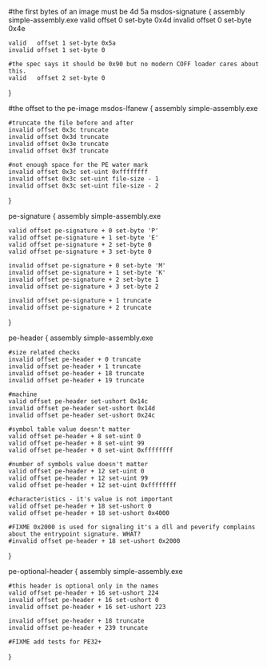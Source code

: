 

#the first bytes of an image must be 4d 5a
msdos-signature {
	assembly simple-assembly.exe
	valid   offset 0 set-byte 0x4d
	invalid offset 0 set-byte 0x4e

	valid   offset 1 set-byte 0x5a
	invalid offset 1 set-byte 0

	#the spec says it should be 0x90 but no modern COFF loader cares about this.
	valid   offset 2 set-byte 0
}

#the offset to the pe-image
msdos-lfanew {
	assembly simple-assembly.exe

	#truncate the file before and after
	invalid offset 0x3c truncate
	invalid offset 0x3d truncate
	invalid offset 0x3e truncate
	invalid offset 0x3f truncate

	#not enough space for the PE water mark
	invalid offset 0x3c set-uint 0xffffffff 
	invalid offset 0x3c set-uint file-size - 1 
	invalid offset 0x3c set-uint file-size - 2
}

pe-signature {
	assembly simple-assembly.exe

	valid offset pe-signature + 0 set-byte 'P'	
	valid offset pe-signature + 1 set-byte 'E'	
	valid offset pe-signature + 2 set-byte 0
	valid offset pe-signature + 3 set-byte 0

	invalid offset pe-signature + 0 set-byte 'M'	
	invalid offset pe-signature + 1 set-byte 'K'	
	invalid offset pe-signature + 2 set-byte 1
	invalid offset pe-signature + 3 set-byte 2

	invalid offset pe-signature + 1 truncate
	invalid offset pe-signature + 2 truncate
}

pe-header {
	assembly simple-assembly.exe

	#size related checks
	invalid offset pe-header + 0 truncate
	invalid offset pe-header + 1 truncate
	invalid offset pe-header + 18 truncate
	invalid offset pe-header + 19 truncate

	#machine
	valid offset pe-header set-ushort 0x14c
	invalid offset pe-header set-ushort 0x14d
	invalid offset pe-header set-ushort 0x24c

	#symbol table value doesn't matter
	valid offset pe-header + 8 set-uint 0
	valid offset pe-header + 8 set-uint 99
	valid offset pe-header + 8 set-uint 0xffffffff

	#number of symbols value doesn't matter
	valid offset pe-header + 12 set-uint 0
	valid offset pe-header + 12 set-uint 99
	valid offset pe-header + 12 set-uint 0xffffffff

	#characteristics - it's value is not important
	valid offset pe-header + 18 set-ushort 0
	valid offset pe-header + 18 set-ushort 0x4000

	#FIXME 0x2000 is used for signaling it's a dll and peverify complains about the entrypoint signature. WHAT?
	#invalid offset pe-header + 18 set-ushort 0x2000
}

pe-optional-header {
	assembly simple-assembly.exe

	#this header is optional only in the names
	valid offset pe-header + 16 set-ushort 224
	invalid offset pe-header + 16 set-ushort 0
	invalid offset pe-header + 16 set-ushort 223

	invalid offset pe-header + 18 truncate
	invalid offset pe-header + 239 truncate

	#FIXME add tests for PE32+
}
